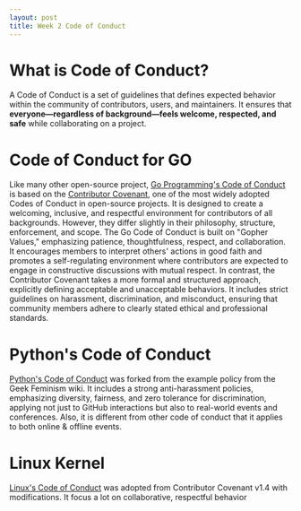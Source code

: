 ```yaml
---
layout: post
title: Week 2 Code of Conduct
---
```


#  What is Code of Conduct?
A Code of Conduct is a set of guidelines that defines expected behavior within the community of contributors, users, and maintainers. It ensures that **everyone—regardless of background—feels welcome, respected, and safe** while collaborating on a project.

# Code of Conduct for GO
Like many other open-source project, [Go Programming's Code of Conduct](https://go.dev/conduct) is based on the [Contributor Covenant](https://www.contributor-covenant.org/version/1/4/code-of-conduct/), one of the most widely adopted Codes of Conduct in open-source projects.  It is designed to create a welcoming, inclusive, and respectful environment for contributors of all backgrounds.
However, they differ slightly in their philosophy, structure, enforcement, and scope. The Go Code of Conduct is built on "Gopher Values," emphasizing patience, thoughtfulness, respect, and collaboration. It encourages members to interpret others' actions in good faith and promotes a self-regulating environment where contributors are expected to engage in constructive discussions with mutual respect. In contrast, the Contributor Covenant takes a more formal and structured approach, explicitly defining acceptable and unacceptable behaviors. It includes strict guidelines on harassment, discrimination, and misconduct, ensuring that community members adhere to clearly stated ethical and professional standards.

# Python's Code of Conduct
[Python's Code of Conduct](https://policies.python.org/python.org/code-of-conduct/) was forked from the example policy from the Geek Feminism wiki. It includes a strong anti-harassment policies, emphasizing diversity, fairness, and zero tolerance for discrimination, applying not just to GitHub interactions but also to real-world events and conferences. Also, it is different from other code of conduct that it applies to both online & offline events.

# Linux Kernel
[Linux's Code of Conduct](https://chatgpt.com/c/67a77a74-42a4-800a-b99c-69f776728ffc) was adopted from Contributor Covenant v1.4 with modifications. It focus a lot on collaborative, respectful behavior